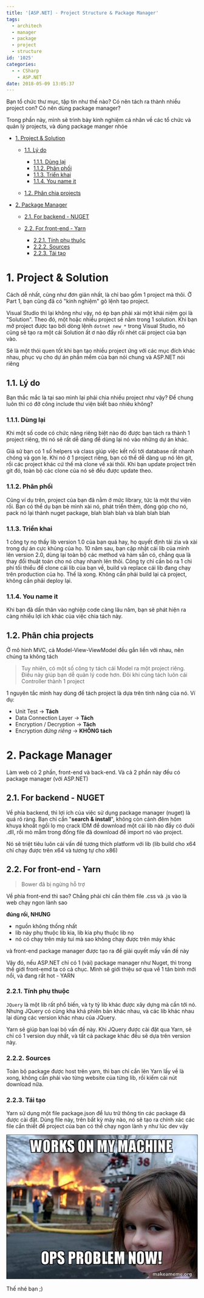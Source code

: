 ```yaml
---
title: '[ASP.NET] - Project Structure & Package Manager'
tags:
  - architech
  - manager
  - package
  - project
  - structure
id: '1025'
categories:
  - - CSharp
    - ASP.NET
date: 2018-05-09 13:05:37
---
```


Bạn tổ chức thư mục, tập tin như thế nào? Có nên tách ra thành nhiều project con? Có nên dùng package manager?

Trong phần này, mình sẽ trình bày kinh nghiệm cá nhân về các tổ chức và quản lý projects, và dùng package manger nhóe
<!-- more -->
*   [1. Project & Solution](#1-project--solution)
    
    *   [1.1. Lý do](#11-lý-do)
        
        *   [1.1.1. Dùng lại](#111-dùng-lại)
        *   [1.1.2. Phân phối](#112-phân-phối)
        *   [1.1.3. Triển khai](#113-triển-khai)
        *   [1.1.4. You name it](#114-you-name-it)
    *   [1.2. Phân chia projects](#12-phân-chia-projects)
*   [2. Package Manager](#2-package-manager)
    
    *   [2.1. For backend - NUGET](#21-for-backend---nuget)
    *   [2.2. For front-end - Yarn](#22-for-front-end---yarn)
        
        *   [2.2.1. Tính phụ thuộc](#221-tính-phụ-thuộc)
        *   [2.2.2. Sources](#222-sources)
        *   [2.2.3. Tái tạo](#223-tái-tạo)

# 1. Project & Solution

Cách dễ nhất, cũng như đơn giản nhất, là chỉ bao gồm 1 project mà thôi. Ở Part 1, bạn cũng đã có "kinh nghiệm" gõ lệnh tạo project.

Visual Studio thì lại không như vậy, nó ép bạn phải xài một khái niệm gọi là "Solution". Theo đó, một hoặc nhiều project sẽ nằm trong 1 solution. Khi bạn mở project được tạo bởi dòng lệnh `dotnet new *` trong Visual Studio, nó cũng sẽ tạo ra một cái Solution ất ơ nào đấy rồi nhét cái project của bạn vào.

Sẽ là một thói quen tốt khi bạn tạo nhiều project ứng với các mục đích khác nhau, phục vụ cho dự án phần mềm của bạn nói chung và ASP.NET nói riêng

## 1.1. Lý do

Bạn thắc mắc là tại sao mình lại phải chia nhiều project như vậy? Để chung luôn thì có đỡ công include thư viện biết bao nhiêu không?

### 1.1.1. Dùng lại

Khi một số code có chức năng riêng biệt nào đó được bạn tách ra thành 1 project riêng, thì nó sẽ rất dễ dàng để dùng lại nó vào những dự án khác.

Giả sử bạn có 1 số helpers và class giúp việc kết nối tới database rất nhanh chóng và gọn lẹ. Khi nó ở 1 project riêng, bạn có thể dễ dàng up nó lên git, rồi các project khác cứ thế mà clone về xài thôi. Khi bạn update project trên git đó, toàn bộ các clone của nó sẽ đều được update theo.

### 1.1.2. Phân phối

Cũng ví dụ trên, project của bạn đã nằm ở mức library, tức là một thư viện rồi. Bạn có thể dụ bạn bè mình xài nó, phát triển thêm, đóng góp cho nó, pack nó lại thành nuget package, blah blah blah và blah blah blah

### 1.1.3. Triển khai

1 công ty nọ thấy lib version 1.0 của bạn quá hay, họ quyết định tải zìa và xài trong dự án cực khủng của họ. 10 năm sau, bạn cập nhật cái lib của mình lên version 2.0, dùng lại toàn bộ các method và hàm sẵn có, chẳng qua là thay đổi thuật toán cho nó chạy nhanh lên thôi. Công ty chỉ cần bỏ ra 1 chi phí tối thiểu để clone cái lib của bạn về, build và replace cái lib đang chạy trên production của họ. Thế là xong. Không cần phải build lại cả project, không cần phải deploy lại.

### 1.1.4. You name it

Khi bạn đã dấn thân vào nghiệp code càng lâu năm, bạn sẽ phát hiện ra càng nhiều lợi ích khác của việc chia tách này.

## 1.2. Phân chia projects

Ở mô hình MVC, cả Model-View-ViewModel đều gắn liền với nhau, nên chúng ta không tách

> Tuy nhiên, có một số công ty tách cái Model ra một project riêng. Điều này giúp bạn dễ quản lý code hơn. Đôi khi cũng tách luôn cái Controller thành 1 project

1 nguyên tắc mình hay dùng để tách project là dựa trên tính năng của nó. Ví dụ:

*   Unit Test -> **Tách**
*   Data Connection Layer -> **Tách**
*   Encryption / Decryption -> **Tách**
*   Encryption _đứng riêng_ -> **KHÔNG tách**

# 2. Package Manager

Làm web có 2 phần, front-end và back-end. Và cả 2 phần này đều có package manager (với ASP.NET)

## 2.1. For backend - NUGET

Về phía backend, thì lợi ích của việc sử dụng package manager (nuget) là quá rõ ràng. Bạn chỉ cần "**search & install**", không còn cảnh đêm hôm khuya khoắt ngồi lọ mọ crack IDM để download một cái lib nào đấy có đuôi .dll, rồi mò mẫm trong đống file đã download để import nó vào project.

Nó sẽ triệt tiêu luôn cái vấn đề tương thích platform với lib (lib build cho x64 chỉ chạy được trên x64 và tương tự cho x86)

## 2.2. For front-end - Yarn

> Bower đã bị ngừng hỗ trợ

Về phía front-end thì sao? Chẳng phải chỉ cần thêm file .css và .js vào là web chạy ngon lành sao

**đúng rồi, NHƯNG**

*   nguồn không thống nhất
*   lib này phụ thuộc lib kia, lib kia phụ thuộc lib nọ
*   nó có chạy trên máy tui mà sao không chạy được trên máy khác

và front-end package manager được tạo ra để giải quyết mấy vấn đề này

Vậy đó, nếu ASP.NET chỉ có 1 (vài) package manager như Nuget, thì trong thế giới front-emd ta có cả chục. Mình sẽ giới thiệu sơ qua về 1 tân binh mới nổi, và đang rất hot - YARN

### 2.2.1. Tính phụ thuộc

`JQuery` là một lib rất phổ biến, và ty tỷ lib khác được xây dựng mà cần tới nó. Nhưng JQuery có cũng kha khá phiên bản khác nhau, và các lib khác nhau lại dùng các version khác nhau của JQuery.

Yarn sẽ giúp bạn loại bỏ vấn đề này. Khi JQuery được cài đặt qua Yarn, sẽ chỉ có 1 version duy nhất, và tất cả package khác đều sẽ dựa trên version này.

### 2.2.2. Sources

Toàn bộ package được host trên yarn, thì bạn chỉ cần lên Yarn lấy về là xong, không cần phải vào từng website của từng lib, rồi kiếm cái nút download nữa.

### 2.2.3. Tái tạo

Yarn sử dụng một file package.json để lưu trữ thông tin các package đã được cài đặt. Dùng file này, trên bất kỳ máy nào, nó sẽ tạo ra chính xác các file cần thiết để project của bạn có thể chạy ngon lành y như lúc dev vậy

![worked on my machine](/images/flickr/966/27130244167_1f468f1efa_o.png)

Thế nhé bạn ;)